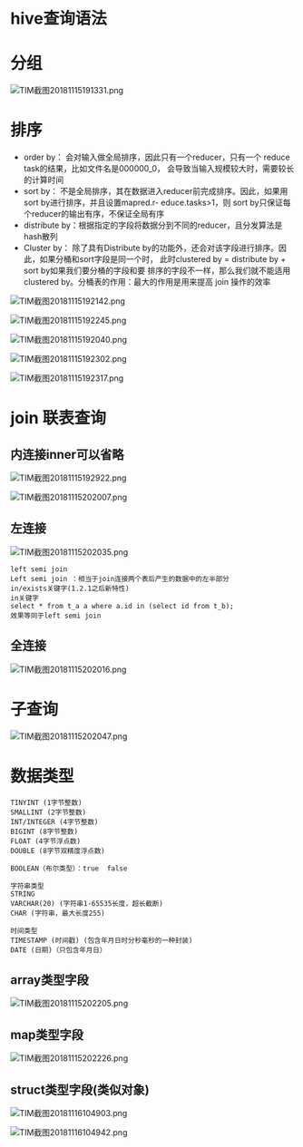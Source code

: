 # hive查询语法

# 分组

![TIM截图20181115191331.png](https://upload-images.jianshu.io/upload_images/14465950-b26cb34ac68a7d27.png?imageMogr2/auto-orient/strip%7CimageView2/2/w/1240)

# 排序

- order by：     会对输入做全局排序，因此只有一个reducer，只有一个 reduce task的结果，比如文件名是000000_0，
			     会导致当输入规模较大时，需要较长的计算时间
- sort by：      不是全局排序，其在数据进入reducer前完成排序。因此，如果用sort by进行排序，并且设置mapred.r-
			     educe.tasks>1，则 sort by只保证每个reducer的输出有序，不保证全局有序
- distribute by：根据指定的字段将数据分到不同的reducer，且分发算法是hash散列
- Cluster by：   除了具有Distribute by的功能外，还会对该字段进行排序。因此，如果分桶和sort字段是同一个时，
			     此时clustered by = distribute by + sort by如果我们要分桶的字段和要
				 排序的字段不一样，那么我们就不能适用clustered by。分桶表的作用：最大的作用是用来提高 join 
				 操作的效率


![TIM截图20181115192142.png](https://upload-images.jianshu.io/upload_images/14465950-f51444bddf9dd04c.png?imageMogr2/auto-orient/strip%7CimageView2/2/w/1240)

![TIM截图20181115192245.png](https://upload-images.jianshu.io/upload_images/14465950-aba94a3f4c65b948.png?imageMogr2/auto-orient/strip%7CimageView2/2/w/1240)

![TIM截图20181115192040.png](https://upload-images.jianshu.io/upload_images/14465950-06609b615854a124.png?imageMogr2/auto-orient/strip%7CimageView2/2/w/1240)

![TIM截图20181115192302.png](https://upload-images.jianshu.io/upload_images/14465950-ad55cb0b14b0f311.png?imageMogr2/auto-orient/strip%7CimageView2/2/w/1240)

![TIM截图20181115192317.png](https://upload-images.jianshu.io/upload_images/14465950-08fc9fb73a820d64.png?imageMogr2/auto-orient/strip%7CimageView2/2/w/1240)

# join 联表查询

## 内连接inner可以省略 

![TIM截图20181115192922.png](https://upload-images.jianshu.io/upload_images/14465950-9eb3c8f8318ade3b.png?imageMogr2/auto-orient/strip%7CimageView2/2/w/1240)

![TIM截图20181115202007.png](https://upload-images.jianshu.io/upload_images/14465950-e156ecfd8a6f1e2d.png?imageMogr2/auto-orient/strip%7CimageView2/2/w/1240)

## 左连接

![TIM截图20181115202035.png](https://upload-images.jianshu.io/upload_images/14465950-c925560bab47fec0.png?imageMogr2/auto-orient/strip%7CimageView2/2/w/1240)

	left semi join
	Left semi join ：相当于join连接两个表后产生的数据中的左半部分
	in/exists关键字(1.2.1之后新特性)
	in关键字
	select * from t_a a where a.id in (select id from t_b); 
	效果等同于left semi join

## 全连接

![TIM截图20181115202016.png](https://upload-images.jianshu.io/upload_images/14465950-d36e75d54a17cdd8.png?imageMogr2/auto-orient/strip%7CimageView2/2/w/1240)

# 子查询

![TIM截图20181115202047.png](https://upload-images.jianshu.io/upload_images/14465950-3a03fec37f196c37.png?imageMogr2/auto-orient/strip%7CimageView2/2/w/1240)

# 数据类型 

	TINYINT (1字节整数)
	SMALLINT (2字节整数)
	INT/INTEGER (4字节整数)
	BIGINT (8字节整数)
	FLOAT (4字节浮点数)
	DOUBLE (8字节双精度浮点数)
	
	BOOLEAN（布尔类型）：true  false
	
	字符串类型
	STRING
	VARCHAR(20) (字符串1-65535长度，超长截断)
	CHAR (字符串，最大长度255)
	
	时间类型
	TIMESTAMP (时间戳) (包含年月日时分秒毫秒的一种封装)
	DATE (日期)（只包含年月日）
	
## array类型字段

![TIM截图20181115202205.png](https://upload-images.jianshu.io/upload_images/14465950-7737635981e34723.png?imageMogr2/auto-orient/strip%7CimageView2/2/w/1240)

## map类型字段

![TIM截图20181115202226.png](https://upload-images.jianshu.io/upload_images/14465950-e242ac942037b7bf.png?imageMogr2/auto-orient/strip%7CimageView2/2/w/1240)

## struct类型字段(类似对象) 

![TIM截图20181116104903.png](https://upload-images.jianshu.io/upload_images/14465950-91e61f7d1322028b.png?imageMogr2/auto-orient/strip%7CimageView2/2/w/1240)

![TIM截图20181116104942.png](https://upload-images.jianshu.io/upload_images/14465950-bb18b9c578eeee27.png?imageMogr2/auto-orient/strip%7CimageView2/2/w/1240)
